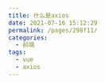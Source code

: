 ```yaml
---
title: 什么是axios
date: 2021-07-16 15:12:29
permalink: /pages/298f11/
categories:
  - 前端
tags:
  - vue
  - axios
---
```

